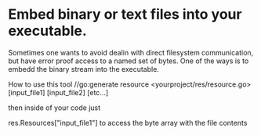 # Embed binary or text files into your executable.

Sometimes one wants to avoid dealin with direct filesystem communication, but have error proof access to a named set of bytes. One of the ways is to embedd the binary stream into the executable.

How to use this tool
//go:generate resource <yourproject/res/resource.go> [input_file1] [input_file2] [etc...]

then inside of your code just

res.Resources["input_file1"] to access the byte array with the file contents
